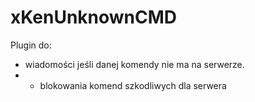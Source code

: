 # xKenUnknownCMD
Plugin do: 
- wiadomości jeśli danej komendy nie ma na serwerze. 
- - blokowania komend szkodliwych dla serwera
